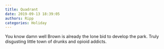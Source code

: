 ```yaml
---
title: Quadrant
date: 2019-09-13 18:39:05
authors: Ripp
categories: Holiday
---
```


 You know damn well Brown is already the lone bid to develop the park. Truly disgusting little town of drunks and opioid addicts.